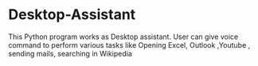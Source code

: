 # Desktop-Assistant
This Python program works as Desktop assistant. User can give voice command to perform various tasks like Opening Excel, Outlook ,Youtube , sending mails, searching in Wikipedia
